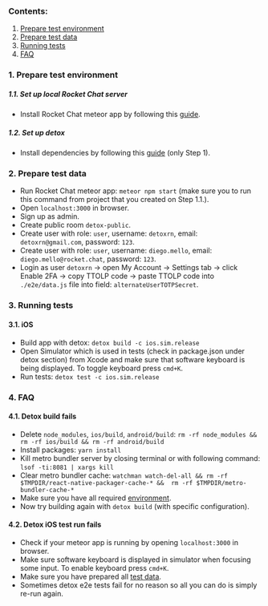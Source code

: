 ### Contents:
1. [Prepare test environment](##-1.-Prepare-test-environment)
2. [Prepare test data](##-2.-Prepare-test-data)
3. [Running tests](##-3.-Running-tests)
4. [FAQ](##-FAQ)

### 1. Prepare test environment
##### 1.1. Set up local Rocket Chat server
* Install Rocket Chat meteor app by following this [guide](https://rocket.chat/docs/developer-guides/quick-start).

##### 1.2. Set up detox
* Install dependencies by following this [guide](https://github.com/wix/Detox/blob/master/docs/Introduction.GettingStarted.md#step-1-install-dependencies) (only Step 1).

### 2. Prepare test data
* Run Rocket Chat meteor app: `meteor npm start` (make sure you to run this command from project that you created on Step 1.1.).
* Open `localhost:3000` in browser.
* Sign up as admin.
* Create public room `detox-public`.
* Create user with role: `user`, username: `detoxrn`, email: `detoxrn@gmail.com`, password: `123`.
* Create user with role: `user`, username: `diego.mello`, email: `diego.mello@rocket.chat`, password: `123`.
* Login as user `detoxrn` -> open My Account -> Settings tab -> click Enable 2FA -> copy TTOLP code -> paste TTOLP code into `./e2e/data.js` file into field: `alternateUserTOTPSecret`.

### 3. Running tests
#### 3.1. iOS
* Build app with detox: `detox build -c ios.sim.release`
* Open Simulator which is used in tests (check in package.json under detox section) from Xcode and make sure that software keyboard is being displayed. To toggle keyboard press `cmd+K`.
* Run tests: `detox test -c ios.sim.release`

### 4. FAQ
#### 4.1. Detox build fails
* Delete `node_modules`, `ios/build`, `android/build`: 
`rm -rf node_modules && rm -rf ios/build && rm -rf android/build`
* Install packages: `yarn install`
* Kill metro bundler server by closing terminal or with following command: `lsof -ti:8081 | xargs kill` 
* Clear metro bundler cache: `watchman watch-del-all && rm -rf $TMPDIR/react-native-packager-cache-* &&  rm -rf $TMPDIR/metro-bundler-cache-*`
* Make sure you have all required [environment](##-1.-Prepare-test-environment).
* Now try building again with `detox build` (with specific configuration).

#### 4.2. Detox iOS test run fails
* Check if your meteor app is running by opening `localhost:3000` in browser.
* Make sure software keyboard is displayed in simulator when focusing some input. To enable keyboard press `cmd+K`.
* Make sure you have prepared all [test data](##-2.-Prepare-test-data).
* Sometimes detox e2e tests fail for no reason so all you can do is simply re-run again.

